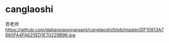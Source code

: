# canglaoshi
苍老师
https://github.com/dabaoxiaoxinaigaoji/canglaoshi/blob/master/DF10813A7660FA4FA625ED1E70229B96.jpg
